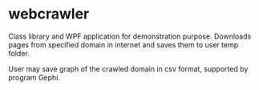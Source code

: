 webcrawler
==========

Class library and WPF application for demonstration purpose.
Downloads pages from specified domain in internet and saves them to user temp folder.

User may save graph of the crawled domain in csv format, supported by program Gephi.

